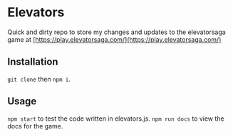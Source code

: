 # Elevators
Quick and dirty repo to store my changes and updates to the elevatorsaga game at 
[https://play.elevatorsaga.com/](https://play.elevatorsaga.com/)

## Installation
```git clone``` then ```npm i```.

## Usage
```npm start``` to test the code written in elevators.js.
```npm run docs``` to view the docs for the game.
